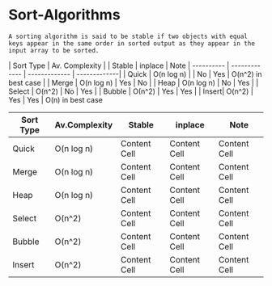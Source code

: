 # Sort-Algorithms

`A sorting algorithm is said to be stable if two objects with equal keys appear in the same order in sorted output as they appear in the input array to be sorted.`

| Sort Type  | Av. Complexity | |  Stable   | inplace  | Note
| ---------- |  ------------- | ------------- | -------------| 
| Quick | O(n log n)  | | No  |  Yes  |  O(n^2) in best case |
| Merge |  O(n log n)  |  Yes  | No |
| Heap  |  O(n log n)  | No | Yes  |
| Select | O(n^2)  |  No  | Yes  |
| Bubble | О(n^2) |  Yes | Yes  |
| Insert| O(n^2) |  Yes | Yes | O(n) in best case


| Sort Type     | Av.Complexity |   Stable      |  inplace      |      Note     |
| ------------- | ------------- | ------------- | ------------- | ------------- |
|    Quick      |  O(n log n)   | Content Cell  | Content Cell  | Content Cell  |
|    Merge      |  O(n log n)   | Content Cell  | Content Cell  | Content Cell  |
|    Heap       |  O(n log n)   | Content Cell  | Content Cell  | Content Cell  |
|    Select     |  O(n^2)       | Content Cell  | Content Cell  | Content Cell  |
|    Bubble     |  O(n^2)       | Content Cell  | Content Cell  | Content Cell  |
|    Insert     |  O(n^2)       | Content Cell  | Content Cell  | Content Cell  |